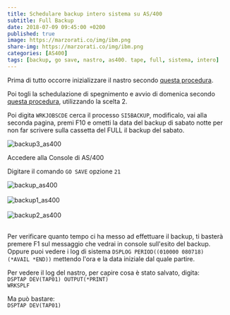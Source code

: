 ```yaml
---
title: Schedulare backup intero sistema su AS/400
subtitle: Full Backup
date: 2018-07-09 09:45:00 +0200
published: true
image: https://marzorati.co/img/ibm.png
share-img: https://marzorati.co/img/ibm.png
categories: [AS400]
tags: [backup, go save, nastro, as400. tape, full, sistema, intero]
---
```

Prima di tutto occorre inizializzare il nastro secondo <a href="https://marzorati.co/inizializzare-tape-nastro-as400/" target="_blank">questa procedura</a>.   

Poi togli la schedulazione di spegnimento e avvio di domenica secondo <a href="https://marzorati.co/schedulazione-spegnimento-accensione-as400/" target="_blank">questa procedura</a>, utilizzando la scelta 2.   

Poi digita <code>WRKJOBSCDE</code> cerca il processo <code>SI5BACKUP</code>, modificalo, vai alla seconda pagina, premi F10 e ometti la data del backup di sabato notte per non far scrivere sulla cassetta del FULL il backup del sabato.   

![backup3_as400](https://marzorati.co/img/post/backup_as400_4.png)   

Accedere alla Console di AS/400   

Digitare il comando <code>GO SAVE</code> opzione <code>21</code>   

![backup_as400](https://marzorati.co/img/post/backup_as400_1.png)   
<br>
![backup1_as400](https://marzorati.co/img/post/backup_as400_2.png)   
<br>
![backup2_as400](https://marzorati.co/img/post/backup_as400_3.png)   
<br>

Per verificare quanto tempo ci ha messo ad effettuare il backup, ti basterà premere F1 sul messaggio che vedrai in console sull'esito del backup.   
Oppure puoi vedere i log di sistema <code>DSPLOG PERIOD((010000 080718) (*AVAIL *END))</code> mettendo l'ora e la data iniziale dal quale partire.   

Per vedere il log del nastro, per capire cosa è stato salvato, digita:   
<code>DSPTAP DEV(TAP01) OUTPUT(*PRINT)</code>   
<code>WRKSPLF</code>   

Ma può bastare:   
<code>DSPTAP DEV(TAP01)</code>
